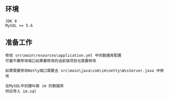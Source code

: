 ## 环境

```
JDK 8
MySQL >= 5.6
```

## 准备工作

```
修改 src\main\resources\application.yml 中的数据库配置
尽量不要修改端口如果要修改的话前端项目也需要修改

如果需要修改Netty端口需要去 src\main\java\com\im\netty\WssServer.java 中修改

在MySQL中创建叫做 im 的数据库
然后导入 im.sql
```

